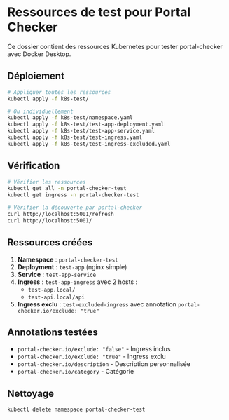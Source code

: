 # Ressources de test pour Portal Checker

Ce dossier contient des ressources Kubernetes pour tester portal-checker avec Docker Desktop.

## Déploiement

```bash
# Appliquer toutes les ressources
kubectl apply -f k8s-test/

# Ou individuellement
kubectl apply -f k8s-test/namespace.yaml
kubectl apply -f k8s-test/test-app-deployment.yaml
kubectl apply -f k8s-test/test-app-service.yaml
kubectl apply -f k8s-test/test-ingress.yaml
kubectl apply -f k8s-test/test-ingress-excluded.yaml
```

## Vérification

```bash
# Vérifier les ressources
kubectl get all -n portal-checker-test
kubectl get ingress -n portal-checker-test

# Vérifier la découverte par portal-checker
curl http://localhost:5001/refresh
curl http://localhost:5001/
```

## Ressources créées

1. **Namespace** : `portal-checker-test`
2. **Deployment** : `test-app` (nginx simple)
3. **Service** : `test-app-service` 
4. **Ingress** : `test-app-ingress` avec 2 hosts :
   - `test-app.local/`
   - `test-api.local/api`
5. **Ingress exclu** : `test-excluded-ingress` avec annotation `portal-checker.io/exclude: "true"`

## Annotations testées

- `portal-checker.io/exclude: "false"` - Ingress inclus
- `portal-checker.io/exclude: "true"` - Ingress exclu
- `portal-checker.io/description` - Description personnalisée
- `portal-checker.io/category` - Catégorie

## Nettoyage

```bash
kubectl delete namespace portal-checker-test
```